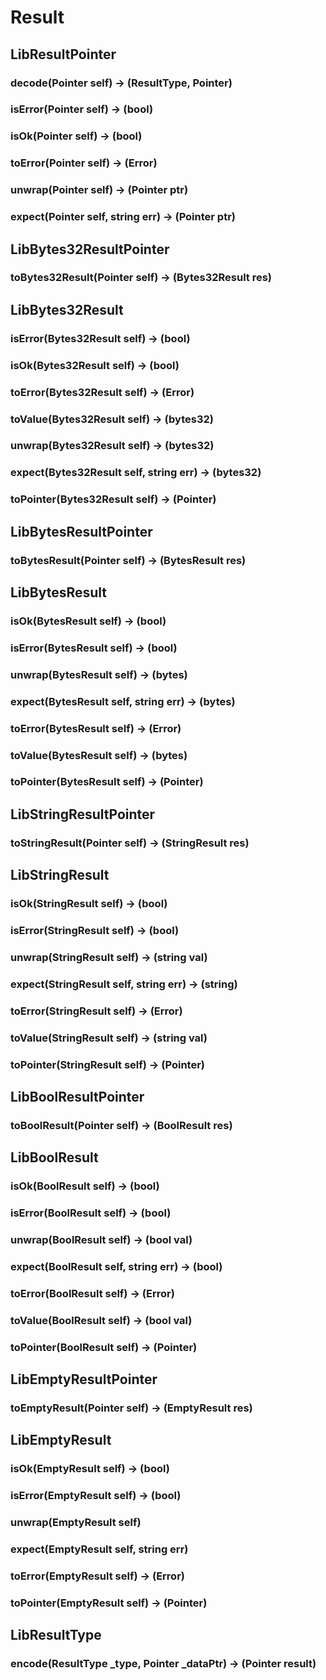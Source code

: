 # Result

## LibResultPointer

### **decode(Pointer self) &rarr; (ResultType, Pointer)**



### **isError(Pointer self) &rarr; (bool)**



### **isOk(Pointer self) &rarr; (bool)**



### **toError(Pointer self) &rarr; (Error)**



### **unwrap(Pointer self) &rarr; (Pointer ptr)**



### **expect(Pointer self, string err) &rarr; (Pointer ptr)**



## LibBytes32ResultPointer

### **toBytes32Result(Pointer self) &rarr; (Bytes32Result res)**



## LibBytes32Result

### **isError(Bytes32Result self) &rarr; (bool)**



### **isOk(Bytes32Result self) &rarr; (bool)**



### **toError(Bytes32Result self) &rarr; (Error)**



### **toValue(Bytes32Result self) &rarr; (bytes32)**



### **unwrap(Bytes32Result self) &rarr; (bytes32)**



### **expect(Bytes32Result self, string err) &rarr; (bytes32)**



### **toPointer(Bytes32Result self) &rarr; (Pointer)**



## LibBytesResultPointer

### **toBytesResult(Pointer self) &rarr; (BytesResult res)**



## LibBytesResult

### **isOk(BytesResult self) &rarr; (bool)**



### **isError(BytesResult self) &rarr; (bool)**



### **unwrap(BytesResult self) &rarr; (bytes)**



### **expect(BytesResult self, string err) &rarr; (bytes)**



### **toError(BytesResult self) &rarr; (Error)**



### **toValue(BytesResult self) &rarr; (bytes)**



### **toPointer(BytesResult self) &rarr; (Pointer)**



## LibStringResultPointer

### **toStringResult(Pointer self) &rarr; (StringResult res)**



## LibStringResult

### **isOk(StringResult self) &rarr; (bool)**



### **isError(StringResult self) &rarr; (bool)**



### **unwrap(StringResult self) &rarr; (string val)**



### **expect(StringResult self, string err) &rarr; (string)**



### **toError(StringResult self) &rarr; (Error)**



### **toValue(StringResult self) &rarr; (string val)**



### **toPointer(StringResult self) &rarr; (Pointer)**



## LibBoolResultPointer

### **toBoolResult(Pointer self) &rarr; (BoolResult res)**



## LibBoolResult

### **isOk(BoolResult self) &rarr; (bool)**



### **isError(BoolResult self) &rarr; (bool)**



### **unwrap(BoolResult self) &rarr; (bool val)**



### **expect(BoolResult self, string err) &rarr; (bool)**



### **toError(BoolResult self) &rarr; (Error)**



### **toValue(BoolResult self) &rarr; (bool val)**



### **toPointer(BoolResult self) &rarr; (Pointer)**



## LibEmptyResultPointer

### **toEmptyResult(Pointer self) &rarr; (EmptyResult res)**



## LibEmptyResult

### **isOk(EmptyResult self) &rarr; (bool)**



### **isError(EmptyResult self) &rarr; (bool)**



### **unwrap(EmptyResult self)**



### **expect(EmptyResult self, string err)**



### **toError(EmptyResult self) &rarr; (Error)**



### **toPointer(EmptyResult self) &rarr; (Pointer)**



## LibResultType

### **encode(ResultType _type, Pointer _dataPtr) &rarr; (Pointer result)**



